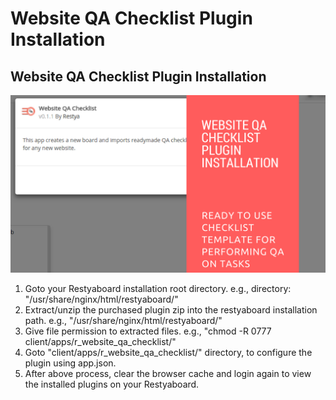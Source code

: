 # Website QA Checklist Plugin Installation

## Website QA Checklist Plugin Installation

[![How to configure Website QA Checklist plugin](website_qa_checklist_installation.png)](http://www.youtube.com/watch?v=1c46b8BjEpc)

1.  Goto your Restyaboard installation root directory. e.g., directory: "/usr/share/nginx/html/restyaboard/"
2.  Extract/unzip the purchased plugin zip into the restyaboard installation path. e.g., "/usr/share/nginx/html/restyaboard/"
3.  Give file permission to extracted files. e.g., "chmod -R 0777 client/apps/r_website_qa_checklist/"
4.  Goto "client/apps/r_website_qa_checklist/" directory, to configure the plugin using app.json.
5.  After above process, clear the browser cache and login again to view the installed plugins on your Restyaboard.